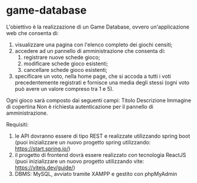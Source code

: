 # game-database

L'obiettivo è la realizzazione di un Game Database, ovvero un'applicazione web che consenta di:
1. visualizzare una pagina con l'elenco completo dei giochi censiti;
2. accedere ad un pannello di amministrazione che consenta di:
	1. registrare nuove schede gioco;
	2. modificare schede gioco esistenti;
	3. cancellare schede gioco esistenti;
3. specificare un voto, nella home page, che si accoda a tutti i voti precedentemente registrati e fornisce una media degli stessi (ogni voto può avere un valore compreso tra 1 e 5).

Ogni gioco sarà composto dai seguenti campi:
Titolo
Descrizione
Immagine di copertina
Non è richiesta autenticazione per il pannello di amministrazione.

Requisiti:
1. le API dovranno essere di tipo REST e realizzate utilizzando spring boot (puoi inizializzare un nuovo progetto spring utilizzando: https://start.spring.io/)
2. il progetto di frontend dovrà essere realizzato con tecnologia ReactJS (puoi inizializzare un nuovo progetto utilizzando vite: https://vitejs.dev/guide/) 
3. DBMS: MySQL, avviato tramite XAMPP e gestito con phpMyAdmin
